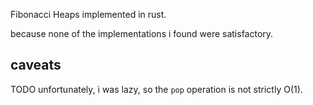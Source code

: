 Fibonacci Heaps implemented in rust.

because none of the implementations i found were satisfactory.

## caveats
TODO unfortunately, i was lazy, so the `pop` operation is not strictly O(1).
